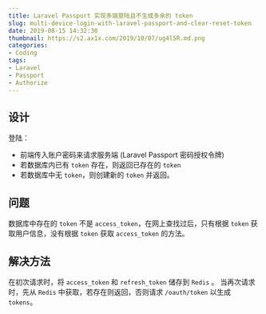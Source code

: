 ```yaml
---
title: Laravel Passport 实现多端登陆且不生成多余的 token
slug: multi-device-login-with-laravel-passport-and-clear-reset-token
date: 2019-08-15 14:32:30
thumbnail: https://s2.ax1x.com/2019/10/07/ug4l5R.md.png
categories:
- Coding
tags:
- Laravel
- Passport
- Authorize
---
```


## 设计
登陆：
- 前端传入账户密码来请求服务端 (Laravel Passport 密码授权令牌)
- 若数据库内已有 `token` 存在，则返回已存在的 `token`
- 若数据库中无 `token`，则创建新的 `token` 并返回。

## 问题
数据库中存在的 `token` 不是 `access_token`，在网上查找过后，只有根据 `token` 获取用户信息，没有根据 `token` 获取 `access_token` 的方法。

## 解决方法
在初次请求时，将 `access_token` 和 `refresh_token` 储存到 `Redis` 。
当再次请求时，先从 `Redis` 中获取，若存在则返回，否则请求 `/oauth/token` 以生成 `tokens`。
